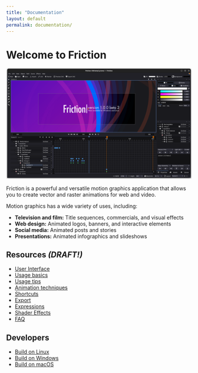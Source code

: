 ```yaml
---
title: "Documentation"
layout: default
permalink: documentation/
---
```


# Welcome to Friction

![Default interface](/assets/screenshots/100/friction-100b2-screenshot.png)

Friction is a powerful and versatile motion graphics application that allows you to create vector and raster animations for web and video.

Motion graphics has a wide variety of uses, including:

* **Television and film:** Title sequences, commercials, and visual effects
* **Web design:** Animated logos, banners, and interactive elements
* **Social media:** Animated posts and stories
* **Presentations:** Animated infographics and slideshows

## Resources *(DRAFT!)*

* [User Interface](userinterface.html)
* [Usage basics](usage.html)
* [Usage tips](tips.html)
* [Animation techniques](animation_techniques.html)
* [Shortcuts](shortcuts.html)
* [Export](export.html)
* [Expressions](expressions.html)
* [Shader Effects](shaders.html)
* [FAQ](faq.html)

## Developers

* [Build on Linux](source-linux.html)
* [Build on Windows](source-windows.html)
* [Build on macOS](source-macos.html)
